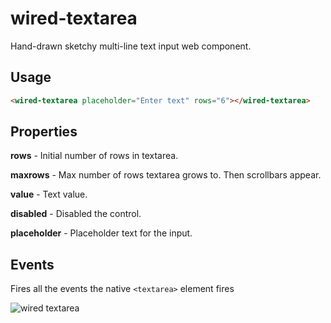 # wired-textarea
Hand-drawn sketchy multi-line text input web component. 

## Usage

```html
<wired-textarea placeholder="Enter text" rows="6"></wired-textarea>
```

## Properties

**rows** - Initial number of rows in textarea.

**maxrows** - Max number of rows textarea grows to. Then scrollbars appear. 

**value** - Text value.

**disabled** - Disabled the control.

**placeholder** - Placeholder text for the input.

## Events

Fires all the events the native `<textarea>` element fires

![wired textarea](https://wiredjs.github.io/wired-elements/images/textarea.png)